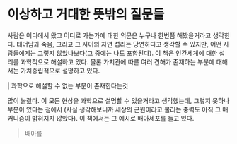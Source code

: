 # 이상하고 거대한 뜻밖의 질문들
사람은 어디에서 왔고 어디로 가는가에 대한 의문은 누구나 한번쯤 해봤을거라고 생각한다.  태어남과 죽음, 그리고 그 사이의 자연 섭리는 당연하다고 생각할 수 있지만, 어떤 사람들에게는 그렇지 않았나보다(그 중에는 나도 포함된다). 이 책은 인간세계에 대한 섭리를 과학적으로 해설하고 있다. 물론 가치관에 따른 여러 견해가 존재하는 부분에 대해서는 가치중립적으로 설명하고 있다.

|  과학으로 해설할 수 없는 부분이 존재한다는것

많이 놀랐다. 이 모든 현상을 과학으로 설명할 수 있을거라고 생각했는데, 그렇지 못하나 부분이 있다는 점에서 (사실 생각해보니까 세상의 근원이라고 불리는 중력도 아직 그 매커니즘이 밝혀지지 않았다).  이 책에서는 그 예시로 배아세포를 들고 있다. 

> 배아를 
<!--stackedit_data:
eyJoaXN0b3J5IjpbMTg5MDE3Mzk3Nyw1NTAwNTI5NTMsNTk2Nz
EyNjkxLDEyOTYyMzcyMjUsMjA3Nzc1ODA0NiwtMzYwMzA0NjI4
LC0yMDE3ODkwMzU1LDE2Mjg3MjAwMDgsLTIzMTg0ODU3OCw3ND
E2ODU4MDddfQ==
-->